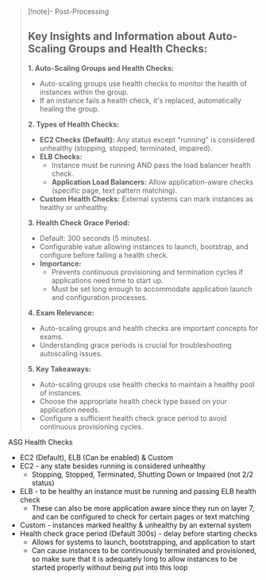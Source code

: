 
>[!note]- Post-Processing
>## Key Insights and Information about Auto-Scaling Groups and Health Checks:
>
>**1. Auto-Scaling Groups and Health Checks:**
>
>* Auto-scaling groups use health checks to monitor the health of instances within the group.
>* If an instance fails a health check, it's replaced, automatically healing the group.
>
>**2. Types of Health Checks:**
>
>* **EC2 Checks (Default):**  Any status except "running" is considered unhealthy (stopping, stopped, terminated, impaired).
>* **ELB Checks:** 
>    * Instance must be running AND pass the load balancer health check.
>    * **Application Load Balancers:**  Allow application-aware checks (specific page, text pattern matching).
>* **Custom Health Checks:** External systems can mark instances as healthy or unhealthy.
>
>**3. Health Check Grace Period:**
>
>* Default: 300 seconds (5 minutes).
>* Configurable value allowing instances to launch, bootstrap, and configure before failing a health check.
>* **Importance:**  
>    * Prevents continuous provisioning and termination cycles if applications need time to start up.
>    * Must be set long enough to accommodate application launch and configuration processes.
>
>**4. Exam Relevance:**
>
>* Auto-scaling groups and health checks are important concepts for exams.
>* Understanding grace periods is crucial for troubleshooting autoscaling issues.
>
>
>**5. Key Takeaways:**
>
>* Auto-scaling groups use health checks to maintain a healthy pool of instances.
>* Choose the appropriate health check type based on your application needs.
>* Configure a sufficient health check grace period to avoid continuous provisioning cycles.

ASG Health Checks
- EC2 (Default), ELB (Can be enabled) & Custom
- EC2 - any state besides running is considered unhealthy
	- Stopping, Stopped, Terminated, Shutting Down or Impaired (not 2/2 status)
- ELB - to be healthy an instance must be running and passing ELB health check
	- These can also be more application aware since they run on layer 7, and can be configured to check for certain pages or text matching
- Custom - instances marked healthy & unhealthy by an external system
- Health check grace period (Default 300s) - delay before starting checks
	- Allows for systems to launch, bootstrapping, and application to start
	- Can cause instances to be continuously terminated and provisioned, so make sure that it is adequately long to allow instances to be started properly without being put into this loop
